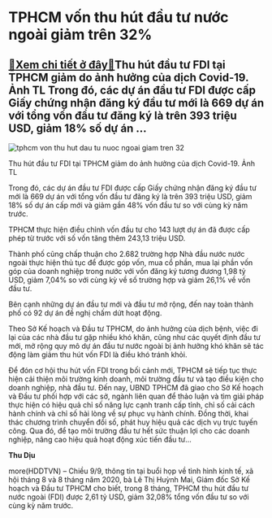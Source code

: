 TPHCM vốn thu hút đầu tư nước ngoài giảm trên 32%
=================================================

[:gift:Xem chi tiết ở đây:gift:](https://hddtvn.com/tphcm-von-thu-hut-dau-tu-nuoc-ngoai-giam-tren-32/)Thu hút đầu tư FDI tại TPHCM giảm do ảnh hưởng của dịch Covid-19. Ảnh TL Trong đó, các dự án đầu tư FDI được cấp Giấy chứng nhận đăng ký đầu tư mới là 669 dự án với tổng vốn đầu tư đăng ký là trên 393 triệu USD, giảm 18% số dự án …
---------------------------------------------------------------------------------------------------------------------------------------------------------------------------------------------------------------------------------------





![tphcm von thu hut dau tu nuoc ngoai giam tren 32](https://haiquanonline.com.vn/stores/news_dataimages/diunt/092020/09/15/in_article/4322_IMG_2341.jpg?rt=20200909161318 "TPHCM vốn thu hút đầu tư nước ngoài giảm trên 32%")


Thu hút đầu tư FDI tại TPHCM giảm do ảnh hưởng của dịch Covid-19. Ảnh TL



Trong đó, các dự án đầu tư FDI được cấp Giấy chứng nhận đăng ký đầu tư mới là 669 dự án với tổng vốn đầu tư đăng ký là trên 393 triệu USD, giảm 18% số dự án cấp mới và giảm gần 48% vốn đầu tư so với cùng kỳ năm trước.


TPHCM thực hiện điều chỉnh vốn đầu tư cho 143 lượt dự án đã được cấp phép từ trước với số vốn tăng thêm 243,13 triệu USD.


Thành phố cũng chấp thuận cho 2.682 trường hợp Nhà đầu nước nước ngoài thực hiện thủ tục để được góp vốn, mua cổ phần, mua lại phần vốn góp của doanh nghiệp trong nước với vốn đăng ký tương đương 1,98 tỷ USD, giảm 7,04% so với cùng kỳ về số trường hợp và giảm 26,1% về vốn đầu tư.


Bên cạnh những dự án đầu tư mới và đầu tư mở rộng, đến nay toàn thành phố có 92 dự án đề nghị chấm dứt hoạt động.


Theo Sở Kế hoạch và Đầu tư TPHCM, do ảnh hưởng của dịch bệnh, việc đi lại của các nhà đầu tư gặp nhiều khó khăn, cũng như các quyết định đầu tư mới, mở rộng quy mô dự án đầu tư nước ngoài bị ảnh hưởng khó khăn sẽ tác động làm giảm thu hút vốn FDI là điều khó tránh khỏi.


Để đón cơ hội thu hút vốn FDI trong bối cảnh mới, TPHCM sẽ tiếp tục thực hiện cải thiện môi trường kinh doanh, môi trường đầu tư và tạo điều kiện cho doanh nghiệp, nhà đầu tư. Đến nay, UBND TPHCM đã giao cho Sở Kế hoạch và Đầu tư phối hợp với các sở, ngành liên quan để thảo luận và tìm giải pháp thực hiện có hiệu quả chỉ số năng lực cạnh tranh cấp tỉnh, chỉ số cải cách hành chính và chỉ số hài lòng về sự phục vụ hành chính. Đồng thời, khai thác chương trình chuyển đổi số, phát huy hiệu quả các dịch vụ trực tuyến công. Qua đó, để tạo môi trường đầu tư hết sức thuận lợi cho các doanh nghiệp, nâng cao hiệu quả hoạt động xúc tiến đầu tư…




**Thu Dịu**



more(HDDTVN) – Chiều 9/9, thông tin tại buổi họp về tình hình kinh tế, xã hội tháng 8 và 8 tháng năm 2020, bà Lê Thị Huỳnh Mai, Giám đốc Sở Kế hoạch và Đầu tư TPHCM cho biết, trong 8 tháng, TPHCM thu hút đầu tư nước ngoài (FDI) được 2,61 tỷ USD, giảm 32,08% tổng vốn đầu tư so với cùng kỳ năm trước.


